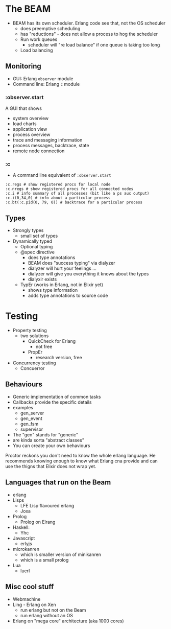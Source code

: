 # The BEAM

* BEAM has its own scheduler. Erlang code see that, not the OS scheduler
    * does preemptive scheduling
    * has "reductions" - does not allow a process to hog the scheduler
    * Run work queues
        * scheduler will "re load balance" if one queue is taking too long
    * Load balancing

## Monitoring

* GUI: Erlang `observer` module
* Command line: Erlang `c` module


### :observer.start

A GUI that shows

* system overview
* load charts
* application view
* process overview
* trace and messaging information
* process messages, backtrace, state
* remote node connection

### :c

* A command line equivalent of `:observer.start`

```
:c.regs # show registered procs for local node
:c.nregs # show registered procs for all connected nodes
:c.i # info summary of all processes (bit like a ps aux output)
:c.i(0,34,0) # info about a particular process
:c.bt(:c.pid(0, 79, 0)) # backtrace for a particular process
```

## Types

* Strongly types
    * small set of types
* Dynamically typed
    * Optional typing
    * @spec directive
        * does type annotations
        * BEAM does "success typing" via dialyzer
        * dialyzer will hurt your feelings ...
        * dialyzer will give you everything it knows about the types
        * dialyxir exists
    * TypEr (works in Erlang, not in Elixir yet)
        * shows type information
        * adds type annotations to source code

# Testing

* Property testing
    * two solutions
        * QuickCheck for Erlang
            * not free
        * PropEr
            * research version, free
* Concurrency testing
    * Concuerror


## Behaviours

* Generic implementation of common tasks
* Callbacks provide the specific details
* examples
    * gen_server
    * gen_event
    * gen_fsm
    * supervisor
* The "gen" stands for "generic"
* are kinda sorta "abstract classes"
* You can create your own behaviours

Proctor reckons you don't need to know the whole erlang language. He recommends
knowing enough to know what Erlang cna provide and can use the thigns that
Elixir does not wrap yet.

## Languages that run on the Beam

* erlang
* Lisps
    * LFE Lisp flavoured erlang
    * Joxa
* Prolog
    * Prolog on Elrang
* Haskell:
    * Yhc
* Javascript
    * erlyjs
* microkanren
    * which is smaller version of minikanren
    * which is a small prolog
* Lua
    * luerl

## Misc cool stuff

* Webmachine
* Ling - Erlang on Xen
    * run erlang but not on the Beam
    * run erlang without an OS
* Erlang on "mega core" architecture (aka 1000 cores)
